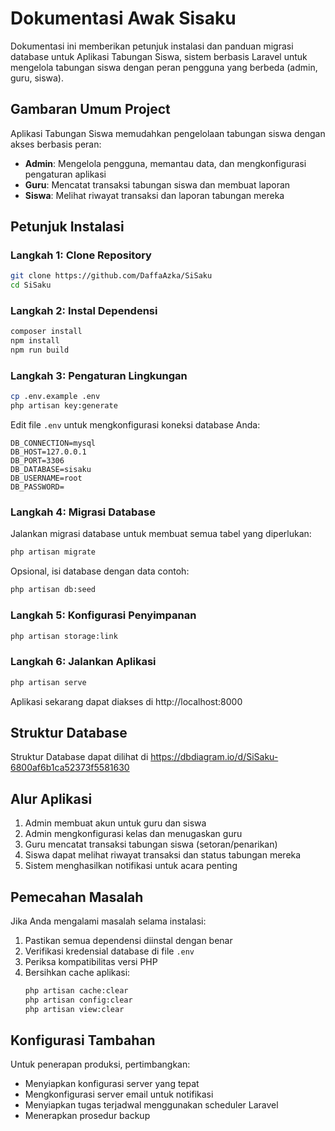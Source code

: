 # Dokumentasi Awak Sisaku

Dokumentasi ini memberikan petunjuk instalasi dan panduan migrasi database untuk Aplikasi Tabungan Siswa, sistem berbasis Laravel untuk mengelola tabungan siswa dengan peran pengguna yang berbeda (admin, guru, siswa).

## Gambaran Umum Project

Aplikasi Tabungan Siswa memudahkan pengelolaan tabungan siswa dengan akses berbasis peran:
- **Admin**: Mengelola pengguna, memantau data, dan mengkonfigurasi pengaturan aplikasi
- **Guru**: Mencatat transaksi tabungan siswa dan membuat laporan
- **Siswa**: Melihat riwayat transaksi dan laporan tabungan mereka

## Petunjuk Instalasi

### Langkah 1: Clone Repository

```bash
git clone https://github.com/DaffaAzka/SiSaku
cd SiSaku
```

### Langkah 2: Instal Dependensi

```bash
composer install
npm install
npm run build
```

### Langkah 3: Pengaturan Lingkungan

```bash
cp .env.example .env
php artisan key:generate
```

Edit file `.env` untuk mengkonfigurasi koneksi database Anda:

```
DB_CONNECTION=mysql
DB_HOST=127.0.0.1
DB_PORT=3306
DB_DATABASE=sisaku
DB_USERNAME=root
DB_PASSWORD=
```

### Langkah 4: Migrasi Database

Jalankan migrasi database untuk membuat semua tabel yang diperlukan:

```bash
php artisan migrate
```

Opsional, isi database dengan data contoh:

```bash
php artisan db:seed
```

### Langkah 5: Konfigurasi Penyimpanan

```bash
php artisan storage:link
```

### Langkah 6: Jalankan Aplikasi

```bash
php artisan serve
```

Aplikasi sekarang dapat diakses di http://localhost:8000

## Struktur Database

Struktur Database dapat dilihat di https://dbdiagram.io/d/SiSaku-6800af6b1ca52373f5581630

## Alur Aplikasi

1. Admin membuat akun untuk guru dan siswa
2. Admin mengkonfigurasi kelas dan menugaskan guru
3. Guru mencatat transaksi tabungan siswa (setoran/penarikan)
4. Siswa dapat melihat riwayat transaksi dan status tabungan mereka
5. Sistem menghasilkan notifikasi untuk acara penting

## Pemecahan Masalah

Jika Anda mengalami masalah selama instalasi:

1. Pastikan semua dependensi diinstal dengan benar
2. Verifikasi kredensial database di file `.env`
3. Periksa kompatibilitas versi PHP
4. Bersihkan cache aplikasi:
   ```bash
   php artisan cache:clear
   php artisan config:clear
   php artisan view:clear
   ```

## Konfigurasi Tambahan

Untuk penerapan produksi, pertimbangkan:
- Menyiapkan konfigurasi server yang tepat
- Mengkonfigurasi server email untuk notifikasi
- Menyiapkan tugas terjadwal menggunakan scheduler Laravel
- Menerapkan prosedur backup
